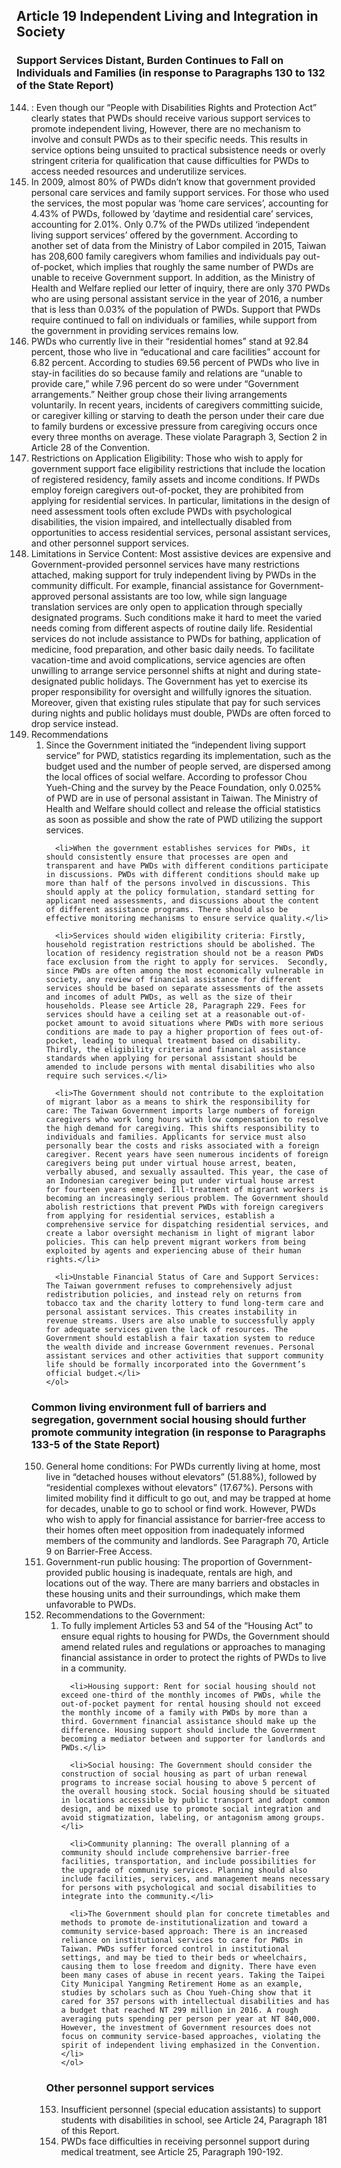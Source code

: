 ## Article 19 Independent Living and Integration in Society

### Support Services Distant, Burden Continues to Fall on Individuals and Families (in response to Paragraphs 130 to 132 of the State Report)

<ol start="144">
  <li>: Even though our “People with Disabilities Rights and Protection Act” clearly states that PWDs should receive various support services to promote independent living, However, there are no mechanism to involve and consult PWDs as to their specific needs. This results in service options being unsuited to practical subsistence needs or overly stringent criteria for qualification that cause difficulties for PWDs to access needed resources and underutilize services.</li>

  <li>In 2009, almost 80% of PWDs didn’t know that government provided personal care services and family support services. For those who used the services, the most popular was ‘home care services’, accounting for 4.43% of PWDs, followed by ‘daytime and residential care’ services, accounting for 2.01%. Only 0.7% of the PWDs utilized ‘independent living support services’ offered by the government. According to another set of data from the Ministry of Labor compiled in 2015, Taiwan has 208,600 family caregivers whom families and individuals pay out-of-pocket, which implies that roughly the same number of PWDs are unable to receive Government support. In addition, as the Ministry of Health and Welfare replied our letter of inquiry, there are only 370 PWDs who are using personal assistant service in the year of 2016, a number that is less than 0.03% of the population of PWDs. Support that PWDs require continued to fall on individuals or families, while support from the government in providing services remains low.</li>

  <li>PWDs who currently live in their “residential homes” stand at 92.84 percent, those who live in “educational and care facilities” account for 6.82 percent. According to studies 69.56 percent of PWDs who live in stay-in facilities do so because family and relations are “unable to provide care,” while 7.96 percent do so were under “Government arrangements.” Neither group chose their living arrangements voluntarily. In recent years, incidents of caregivers committing suicide, or caregiver killing or starving to death the person under their care due to family burdens or excessive pressure from caregiving occurs once every three months on average. These violate Paragraph 3, Section 2 in Article 28 of the Convention.</li>

  <li>Restrictions on Application Eligibility: Those who wish to apply for government support face eligibility restrictions that include the location of registered residency, family assets and income conditions. If PWDs employ foreign caregivers out-of-pocket, they are prohibited from applying for residential services. In particular, limitations in the design of need assessment tools often exclude PWDs with psychological disabilities, the vision impaired, and intellectually disabled from opportunities to access residential services, personal assistant services, and other personnel support services.</li>

  <li>Limitations in Service Content: Most assistive devices are expensive and Government-provided personnel services have many restrictions attached, making support for truly independent living by PWDs in the community difficult. For example, financial assistance for Government-approved personal assistants are too low, while sign language translation services are only open to application through specially designated programs. Such conditions make it hard to meet the varied needs coming from different aspects of routine daily life. Residential services do not include assistance to PWDs for bathing, application of medicine, food preparation, and other basic daily needs. To facilitate vacation-time and avoid complications, service agencies are often unwilling to arrange service personnel shifts at night and during state-designated public holidays. The Government has yet to exercise its proper responsibility for oversight and willfully ignores the situation. Moreover, given that existing rules stipulate that pay for such services during nights and public holidays must double, PWDs are often forced to drop service instead.</li>

  <li>Recommendations
    <ol>
      <li>Since the Government initiated the “independent living support service” for PWD, statistics regarding its implementation, such as the budget used and the number of people served, are dispersed among the local offices of social welfare. According to professor Chou Yueh-Ching and the survey by the Peace Foundation, only 0.025% of PWD are in use of personal assistant in Taiwan. The Ministry of Health and Welfare should collect and release the official statistics as soon as possible and show the rate of PWD utilizing the support services.</li>

      <li>When the government establishes services for PWDs, it should consistently ensure that processes are open and transparent and have PWDs with different conditions participate in discussions. PWDs with different conditions should make up more than half of the persons involved in discussions. This should apply at the policy formulation, standard setting for applicant need assessments, and discussions about the content of different assistance programs. There should also be effective monitoring mechanisms to ensure service quality.</li>

      <li>Services should widen eligibility criteria: Firstly, household registration restrictions should be abolished. The location of residency registration should not be a reason PWDs face exclusion from the right to apply for services.  Secondly, since PWDs are often among the most economically vulnerable in society, any review of financial assistance for different services should be based on separate assessments of the assets and incomes of adult PWDs, as well as the size of their households. Please see Article 28, Paragraph 229. Fees for services should have a ceiling set at a reasonable out-of-pocket amount to avoid situations where PWDs with more serious conditions are made to pay a higher proportion of fees out-of-pocket, leading to unequal treatment based on disability. Thirdly, the eligibility criteria and financial assistance standards when applying for personal assistant should be amended to include persons with mental disabilities who also require such services.</li>

      <li>The Government should not contribute to the exploitation of migrant labor as a means to shirk the responsibility for care: The Taiwan Government imports large numbers of foreign caregivers who work long hours with low compensation to resolve the high demand for caregiving. This shifts responsibility to individuals and families. Applicants for service must also personally bear the costs and risks associated with a foreign caregiver. Recent years have seen numerous incidents of foreign caregivers being put under virtual house arrest, beaten, verbally abused, and sexually assaulted. This year, the case of an Indonesian caregiver being put under virtual house arrest for fourteen years emerged. Ill-treatment of migrant workers is becoming an increasingly serious problem. The Government should abolish restrictions that prevent PWDs with foreign caregivers from applying for residential services, establish a comprehensive service for dispatching residential services, and create a labor oversight mechanism in light of migrant labor policies. This can help prevent migrant workers from being exploited by agents and experiencing abuse of their human rights.</li>

      <li>Unstable Financial Status of Care and Support Services: The Taiwan government refuses to comprehensively adjust redistribution policies, and instead rely on returns from tobacco tax and the charity lottery to fund long-term care and personal assistant services. This creates instability in revenue streams. Users are also unable to successfully apply for adequate services given the lack of resources. The Government should establish a fair taxation system to reduce the wealth divide and increase Government revenues. Personal assistant services and other activities that support community life should be formally incorporated into the Government’s official budget.</li>
    </ol>
  </li>
</ol>

### Common living environment full of barriers and segregation, government social housing should further promote community integration (in response to Paragraphs 133-5 of the State Report)

<ol start="150">
  <li>General home conditions: For PWDs currently living at home, most live in “detached houses without elevators” (51.88%), followed by “residential complexes without elevators” (17.67%). Persons with limited mobility find it difficult to go out, and may be trapped at home for decades, unable to go to school or find work. However, PWDs who wish to apply for financial assistance for barrier-free access to their homes often meet opposition from inadequately informed members of the community and landlords. See Paragraph 70, Article 9 on Barrier-Free Access.</li>

  <li>Government-run public housing: The proportion of Government-provided public housing is inadequate, rentals are high, and locations out of the way. There are many barriers and obstacles in these housing units and their surroundings, which make them unfavorable to PWDs.</li>

  <li>Recommendations to the Government:
    <ol>
      <li>To fully implement Articles 53 and 54 of the “Housing Act” to ensure equal rights to housing for PWDs, the Government should amend related rules and regulations or approaches to managing financial assistance in order to protect the rights of PWDs to live in a community.</li>

      <li>Housing support: Rent for social housing should not exceed one-third of the monthly incomes of PWDs, while the out-of-pocket payment for rental housing should not exceed the monthly income of a family with PWDs by more than a third. Government financial assistance should make up the difference. Housing support should include the Government becoming a mediator between and supporter for landlords and PWDs.</li>

      <li>Social housing: The Government should consider the construction of social housing as part of urban renewal programs to increase social housing to above 5 percent of the overall housing stock. Social housing should be situated in locations accessible by public transport and adopt common design, and be mixed use to promote social integration and avoid stigmatization, labeling, or antagonism among groups.</li>

      <li>Community planning: The overall planning of a community should include comprehensive barrier-free facilities, transportation, and include possibilities for the upgrade of community services. Planning should also include facilities, services, and management means necessary for persons with psychological and social disabilities to integrate into the community.</li>

      <li>The Government should plan for concrete timetables and methods to promote de-institutionalization and toward a community service-based approach: There is an increased reliance on institutional services to care for PWDs in Taiwan. PWDs suffer forced control in institutional settings, and may be tied to their beds or wheelchairs, causing them to lose freedom and dignity. There have even been many cases of abuse in recent years. Taking the Taipei City Municipal Yangming Retirement Home as an example, studies by scholars such as Chou Yueh-Ching show that it cared for 357 persons with intellectual disabilities and has a budget that reached NT 299 million in 2016. A rough averaging puts spending per person per year at NT 840,000. However, the investment of Government resources does not focus on community service-based approaches, violating the spirit of independent living emphasized in the Convention.</li>
    </ol>
  </li>
</ol>

### Other personnel support services

<ol start="153">
  <li>Insufficient personnel (special education assistants) to support students with disabilities in school, see Article 24, Paragraph 181 of this Report.</li>

  <li>PWDs face difficulties in receiving personnel support during medical treatment, see Article 25, Paragraph 190-192.</li>
</ol>